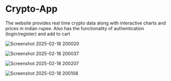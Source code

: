 # Crypto-App
The website provides real time crypto data along with interactive charts and prices in indian rupee.
Also has the functionality of authentication (login/register) and add to cart

![Screenshot 2025-02-18 200020](https://github.com/user-attachments/assets/2d14cbfb-8ce0-40f2-9fb7-7c63747c35bd)

![Screenshot 2025-02-18 200037](https://github.com/user-attachments/assets/0d70a46c-8473-4d09-a786-556618b25973)

![Screenshot 2025-02-18 200207](https://github.com/user-attachments/assets/31570204-53ef-42f1-9b2c-c3f2b6f9caa6)


![Screenshot 2025-02-18 200108](https://github.com/user-attachments/assets/9138304e-4231-43cf-9f10-c00f1326e2e2)

